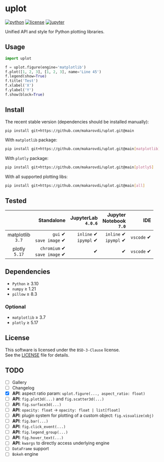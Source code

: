 # uplot

[![python](https://img.shields.io/badge/Python-3.10-blue?logo=python&logoColor=white)](https://docs.python.org/3/whatsnew/3.10.html)
[![license](https://img.shields.io/badge/License-BSD%203--Clause-green)](https://choosealicense.com/licenses/mit/)
[![jupyter](https://img.shields.io/badge/Jupyter-Lab-F37626.svg?style=flat&logo=Jupyter)](https://jupyterlab.readthedocs.io/en/stable)

Unified API and style for Python plotting libraries.

## Usage

```python
import uplot

f = uplot.figure(engine='matplotlib')
f.plot([1, 2, 3], [1, 2, 3], name='Line 45')
f.legend(show=True)
f.title('Test')
f.xlabel('X')
f.ylabel('Y')
f.show(block=True)
```

## Install

The recent stable version (dependencies should be installed manually):
```bash
pip install git+https://github.com/makarovdi/uplot.git@main
```

With `matplotlib` package:
```bash
pip install git+https://github.com/makarovdi/uplot.git@main[matplotlib]
```

With `plotly` package:
```bash
pip install git+https://github.com/makarovdi/uplot.git@main[plotly5]
```

With all supported plotting libs:
```bash
pip install git+https://github.com/makarovdi/uplot.git@main[all]
```

## Tested

|                      |                      Standalone |          JupyterLab<br>`4.0.6` | Jupyter<br/>Notebook<br/>`7.0` |         IDE |
|:--------------------:|--------------------------------:|-------------------------------:|-------------------------------:|------------:|
| matplotlib<br/>`3.7` |      `gui` ✔<br/>`save image` ✔ | `inline` ✔<br/>`ipympl` ✔<br/> | `inline` ✔<br/>`ipympl` ✔<br/> |  `vscode` ✔ |
|  plotly<br/>`5.17`   | `chromium` ✔<br/>`save image` ✔ |                              ✔ |                              ✔ |  `vscode` ✔ |


## Dependencies

- `Python` ≥ 3.10 
- `numpy` ≥ 1.21
- `pillow` ≥ 8.3

### Optional
- `matplotlib` ≥ 3.7
- `plotly` ≥  5.17


## License

This software is licensed under the `BSD-3-Clause` license.  
See the [LICENSE](LICENSE) file for details.

## TODO

- [ ] Gallery
- [ ] Changelog
- [x] **API**: aspect ratio param: `uplot.figure(..., aspect_ratio: float)`
- [ ] **API**: `fig.plot3d(...)` and `fig.scatter3d(...)`
- [ ] **API**: `fig.surface3d(...)`
- [ ] **API**: `opacity: float` -> `opacity: float | list[float]`
- [ ] **API**: plugin system for plotting of a custom object: `fig.visualize(obj)`
- [ ] **API**: `fig.bar(...)` 
- [ ] **API**: `fig.click_event(...)`
- [ ] **API**: `fig.legend_group(...)`
- [ ] **API**: `fig.hover_text(...)`
- [ ] **API**: `kwargs` to directly access underlying engine 
- [ ] `DataFrame` support
- [ ] `Bokeh` engine